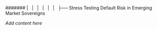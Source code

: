 ####### |   |   |   |   |   |   ├── Stress Testing Default Risk in Emerging Market Sovereigns

*Add content here*